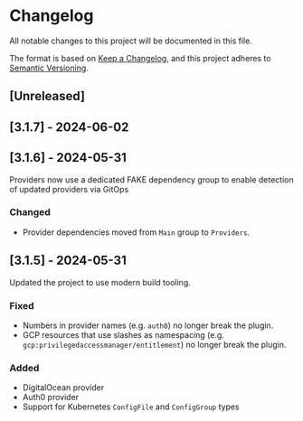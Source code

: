 # Changelog
All notable changes to this project will be documented in this file.

The format is based on [Keep a Changelog](https://keepachangelog.com/en/1.0.0/),
and this project adheres to [Semantic Versioning](https://semver.org/spec/v2.0.0.html).

## [Unreleased]

## [3.1.7] - 2024-06-02



## [3.1.6] - 2024-05-31

Providers now use a dedicated FAKE dependency group to enable detection of updated providers via GitOps

### Changed
- Provider dependencies moved from `Main` group to `Providers`.

## [3.1.5] - 2024-05-31

Updated the project to use modern build tooling.

### Fixed
- Numbers in provider names (e.g. `auth0`) no longer break the plugin.
- GCP resources that use slashes as namespacing (e.g. `gcp:privilegedaccessmanager/entitlement`) no longer break the plugin.

### Added
- DigitalOcean provider
- Auth0 provider
- Support for Kubernetes `ConfigFile` and `ConfigGroup` types